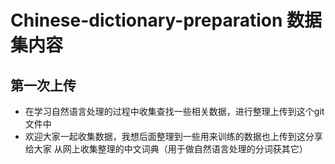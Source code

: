 # Chinese-dictionary-preparation 数据集内容
第一次上传
----
* 在学习自然语言处理的过程中收集查找一些相关数据，进行整理上传到这个git文件中
* 欢迎大家一起收集数据，我想后面整理到一些用来训练的数据也上传到这分享给大家
从网上收集整理的中文词典（用于做自然语言处理的分词获其它）
